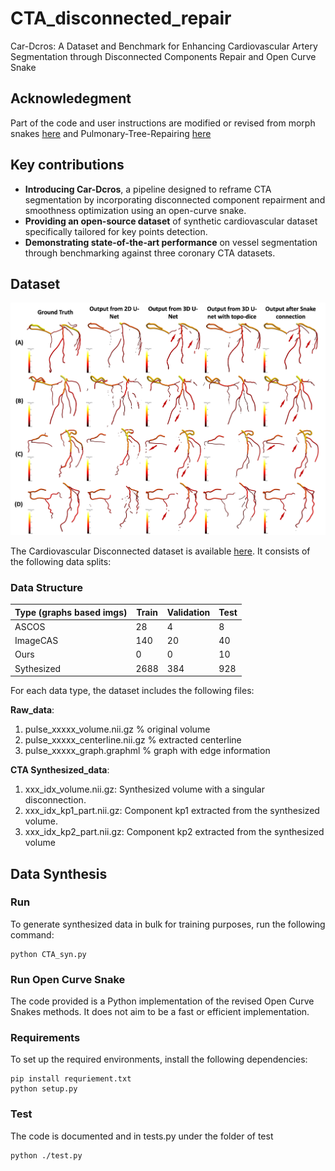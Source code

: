 # CTA_disconnected_repair

Car-Dcros: A Dataset and Benchmark for Enhancing Cardiovascular Artery Segmentation through Disconnected Components Repair and Open Curve Snake

## Acknowledegment
Part of the code and user instructions are modified or revised from morph snakes [here](https://github.com/pmneila/morphsnakes) and Pulmonary-Tree-Repairing [here](https://github.com/M3DV/pulmonary-tree-repairing)

## Key contributions

- ****Introducing Car-Dcros****, a pipeline designed to reframe CTA segmentation by incorporating disconnected component repairment and smoothness optimization using an open-curve snake.
- ****Providing an open-source dataset**** of synthetic cardiovascular dataset specifically tailored for key points detection.
- ****Demonstrating state-of-the-art performance**** on vessel segmentation through benchmarking against three coronary CTA datasets.

## Dataset

![Visualizations of the PTR dataset.](quali_res_1.png)

The Cardiovascular Disconnected dataset is available [here](). It consists of the following data splits:

### Data Structure

| Type (graphs based imgs) | Train  | Validation | Test  |
| -------------------------| ------ | ---------- | ----- |
| ASCOS                    | 28     | 4          | 8     |
| ImageCAS                 | 140    | 20         | 40    |
| Ours                     | 0      | 0          | 10    |
| Sythesized               | 2688   | 384        | 928   |

For each data type, the dataset includes the following files:

**Raw_data**:

1. pulse_xxxxx_volume.nii.gz  % original volume
2. pulse_xxxxx_centerline.nii.gz  % extracted centerline
3. pulse_xxxxx_graph.graphml  % graph with edge information


**CTA Synthesized_data**:

1. xxx_idx_volume.nii.gz: Synthesized volume with a singular disconnection.
2. xxx_idx_kp1_part.nii.gz: Component kp1 extracted from the synthesized volume.
3. xxx_idx_kp2_part.nii.gz: Component kp2 extracted from the synthesized volume


## Data Synthesis

### Run

To generate synthesized data in bulk for training purposes, run the following command:
```
python CTA_syn.py
```

### Run Open Curve Snake

The code provided is a Python implementation of the revised Open Curve Snakes methods. It does not aim to be a fast or efficient implementation.

### Requirements

To set up the required environments, install the following dependencies:
```
pip install requriement.txt
python setup.py
```

### Test

The code is documented and in tests.py under the folder of test
```
python ./test.py
```



